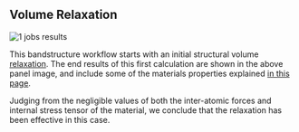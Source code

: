 ## Volume Relaxation

![1 jobs results](/images/1_jobs_results.png "1 jobs results")

This bandstructure workflow starts with an initial structural volume [relaxation](/workflows/addons/structural-relaxation.md). The end results of this first calculation are shown in the above panel image, and include some of the materials properties explained [in this page](/properties/properties.md).

Judging from the negligible values of both the inter-atomic forces and internal stress tensor of the material, we conclude that the relaxation has been effective in this case.
